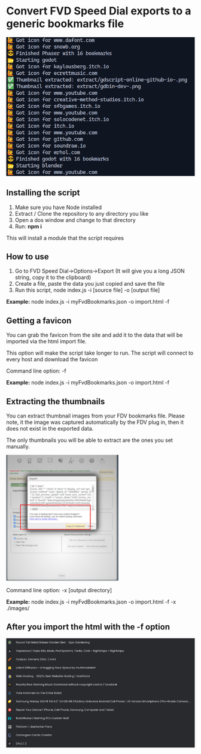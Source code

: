 # Convert FVD Speed Dial exports to a generic bookmarks file

![FDV Screenshot](./img/screenshot.png)

## Installing the script
1. Make sure you have Node installed
2. Extract / Clone the repository to any directory you like
3. Open a dos window and change to that directory
4. Run: **npm i**

This will install a module that the script requires

## How to use
1. Go to FVD Speed Dial->Options->Export (It will give you a long JSON string, copy it to the clipboard)
2. Create a file, paste the data you just copied and save the file
3. Run this script, node index.js -i [source file] -o [output file]

**Example:**
node index.js -i myFvdBookmarks.json -o import.html -f

## Getting a favicon
You can grab the favicon from the site and add it to
the data that will be imported via the html import file.

This option will make the script take longer to run.  The script will connect to every host and download the favicon

Command line option: -f

**Example:**
node index.js -i myFvdBookmarks.json -o import.html -f

## Extracting the thumbnails
You can extract thumbnail images from your FDV bookmarks file.
Please note, it the image was captured automatically by the FDV
plug in, then it does not exist in the exported data.

The only thumbnails you will be able to extract are the ones you
set manually.

![FDV Screenshot](./img/fdv_screenshot.png)

Command line option: -x [output directory]

**Example:**
node index.js -i myFvdBookmarks.json -o import.html -f -x ./images/

## After you import the html with the -f option

![import](./img/import.png)